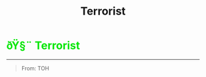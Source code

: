 ﻿---
lang: en-US
title: Terrorist
prev: Specter
next: Vector
---

# <font color="#00e600">ðŸ§¨ <b>Terrorist</b></font> <Badge text="Chaos" type="tip" vertical="middle"/>
---

> From: TOH
